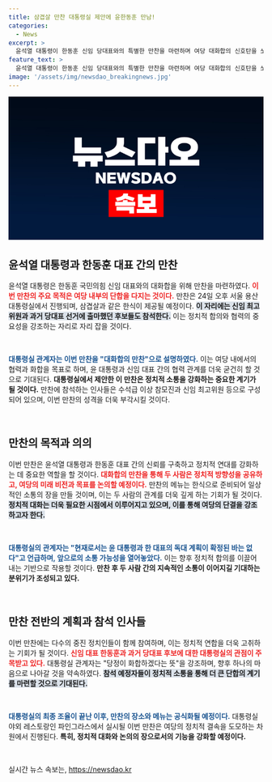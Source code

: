 ```yaml
---
title: 삼겹살 만찬 대통령실 제안에 윤한동훈 만남!
categories:
  - News
excerpt: >
  윤석열 대통령이 한동훈 신임 당대표와의 특별한 만찬을 마련하며 여당 대화합의 신호탄을 쏘아올렸습니다! 삼겹살과 함께하는 이 자리는 당정의 갈등을 잊고 하나로 뭉치겠다는 의지를 담고 있습니다. 클릭해서 더 자세한 이야기를 확인하세요!
feature_text: >
  윤석열 대통령이 한동훈 신임 당대표와의 특별한 만찬을 마련하며 여당 대화합의 신호탄을 쏘아올렸습니다! 삼겹살과 함께하는 이 자리는 당정의 갈등을 잊고 하나로 뭉치겠다는 의지를 담고 있습니다. 클릭해서 더 자세한 이야기를 확인하세요!
image: '/assets/img/newsdao_breakingnews.jpg'
---
```


<p><img src="/assets/img/newsdao_breakingnews.jpg" alt="flaretime 속보" /></p>

<h2 data-ke-size="size26">윤석열 대통령과 한동훈 대표 간의 만찬</h2>

<p data-ke-size="size16">윤석열 대통령은 한동훈 국민의힘 신임 대표와의 대화합을 위해 만찬을 마련하였다. <b><span style="color: #ee2323;">이번 만찬의 주요 목적은 여당 내부의 단합을 다지는 것이다.</span></b> 만찬은 24일 오후 서울 용산 대통령실에서 진행되며, 삼겹살과 같은 한식이 제공될 예정이다. <b><span style="background-color: #21538527;">이 자리에는 신임 최고위원과 과거 당대표 선거에 출마했던 후보들도 참석한다.</span></b> 이는 정치적 합의와 협력의 중요성을 강조하는 자리로 자리 잡을 것이다.</p>

<p data-ke-size="size16">&nbsp;</p>

<p><b><span style="color: #1a5490;">대통령실 관계자는 이번 만찬을 "대화합의 만찬"으로 설명하였다.</span></b> 이는 여당 내에서의 협력과 화합을 목표로 하며, 윤 대통령과 신임 대표 간의 협력 관계를 더욱 굳건히 할 것으로 기대된다. <b>대통령실에서 제안한 이 만찬은 정치적 소통을 강화하는 중요한 계기가 될 것이다.</b> 만찬에 참석하는 인사들은 수석급 이상 참모진과 신임 최고위원 등으로 구성되어 있으며, 이번 만찬의 성격을 더욱 부각시킬 것이다.</p>

<p data-ke-size="size16">&nbsp;</p>

<h2 data-ke-size="size26">만찬의 목적과 의의</h2>

<p data-ke-size="size16">이번 만찬은 윤석열 대통령과 한동훈 대표 간의 신뢰를 구축하고 정치적 연대를 강화하는 데 중요한 역할을 할 것이다. <b><span style="color: #ee2323;">대화합의 만찬을 통해 두 사람은 정치적 방향성을 공유하고, 여당의 미래 비전과 목표를 논의할 예정이다.</span></b> 만찬의 메뉴는 한식으로 준비되어 일상적인 소통의 장을 만들 것이며, 이는 두 사람의 관계를 더욱 깊게 하는 기회가 될 것이다. <b><span style="background-color: #21538527;">정치적 대화는 더욱 필요한 시점에서 이루어지고 있으며, 이를 통해 여당의 단결을 강조하고자 한다.</span></b></p>

<p data-ke-size="size16">&nbsp;</p>

<p><b><span style="color: #1a5490;">대통령실의 관계자는 "현재로서는 윤 대통령과 한 대표의 독대 계획이 확정된 바는 없다"고 언급하며, 앞으로의 소통 가능성을 열어놓았다.</span></b> 이는 향후 정치적 합의를 이끌어 내는 기반으로 작용할 것이다. <b>만찬 후 두 사람 간의 지속적인 소통이 이어지길 기대하는 분위기가 조성되고 있다.</b></p>

<p data-ke-size="size16">&nbsp;</p>

<h2 data-ke-size="size26">만찬 전반의 계획과 참석 인사들</h2>

<p data-ke-size="size16">이번 만찬에는 다수의 중진 정치인들이 함께 참여하며, 이는 정치적 연합을 더욱 고취하는 기회가 될 것이다. <b><span style="color: #ee2323;">신임 대표 한동훈과 과거 당대표 후보에 대한 대통령실의 관점이 주목받고 있다.</span></b> 대통령실 관계자는 "당정이 화합하겠다는 뜻"을 강조하며, 향후 하나의 마음으로 나아갈 것을 약속하였다. <b><span style="background-color: #21538527;">참석 예정자들이 정치적 소통을 통해 더 큰 단합의 계기를 마련할 것으로 기대된다.</span></b></p>

<p data-ke-size="size16">&nbsp;</p>

<p><b><span style="color: #1a5490;">대통령실의 최종 조율이 끝난 이후, 만찬의 장소와 메뉴는 공식화될 예정이다.</span></b> 대통령실 야외 레스토랑인 파인그라스에서 실시될 이번 만찬은 여당의 정치적 결속을 도모하는 차원에서 진행된다. <b>특히, 정치적 대화와 논의의 장으로서의 기능을 강화할 예정이다.</b></p>

<p data-ke-size="size16">&nbsp;</p>
실시간 뉴스 속보는, <a href="https://newsdao.kr" rel="dofollow">https://newsdao.kr</a>


